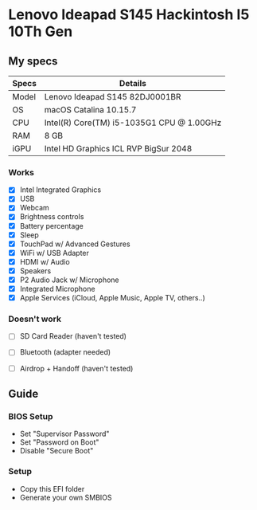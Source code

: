# Lenovo Ideapad S145 Hackintosh I5 10Th Gen


## My specs

| Specs | Details |
|------------|-------------------------------|
| Model | Lenovo Ideapad S145 82DJ0001BR |
| OS | macOS Catalina 10.15.7 |
| CPU | Intel(R) Core(TM) i5-1035G1 CPU @ 1.00GHz |
| RAM | 8 GB |
| iGPU | Intel HD Graphics ICL RVP BigSur 2048 |

### Works

- [x] Intel Integrated Graphics
- [x] USB
- [x] Webcam
- [x] Brightness controls
- [x] Battery percentage
- [x] Sleep
- [x] TouchPad w/ Advanced Gestures
- [x] WiFi w/ USB Adapter
- [x] HDMI w/ Audio
- [x] Speakers
- [x] P2 Audio Jack w/ Microphone
- [x] Integrated Microphone
- [x] Apple Services (iCloud, Apple Music, Apple TV, others..)

### Doesn't work

- [ ] SD Card Reader (haven't tested)
- [ ] Bluetooth (adapter needed)
- [ ] Airdrop + Handoff (haven't tested)


## Guide

### BIOS Setup

- Set "Supervisor Password"
- Set "Password on Boot"
- Disable "Secure Boot"

### Setup

- Copy this EFI folder
- Generate your own SMBIOS
